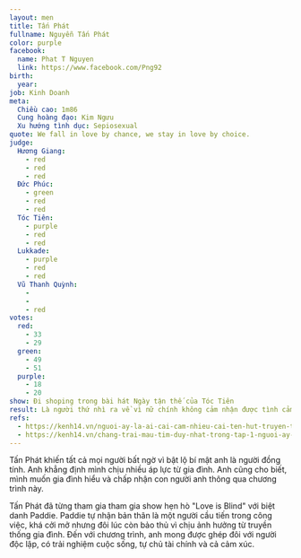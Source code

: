 ```yaml
---
layout: men
title: Tấn Phát
fullname: Nguyễn Tấn Phát
color: purple
facebook:
  name: Phat T Nguyen
  link: https://www.facebook.com/Png92
birth:
  year:
job: Kinh Doanh
meta:
  Chiều cao: 1m86
  Cung hoàng đạo: Kim Ngưu
  Xu hướng tình dục: Sepiosexual
quote: We fall in love by chance, we stay in love by choice.
judge:
  Hương Giang:
    - red
    - red
    - red
  Đức Phúc:
    - green
    - red
    - red
  Tóc Tiên:
    - purple
    - red
    - red
  Lukkade:
    - purple
    - red
    - red
  Vũ Thanh Quỳnh:
    -
    -
    - red
votes:
  red:
    - 33
    - 29
  green:
    - 49
    - 51
  purple:
    - 18
    - 20
show: Đi shoping trong bài hát Ngày tận thế của Tóc Tiên
result: Là người thứ nhì ra về vì nữ chính không cảm nhận được tình cảm trong ánh mắt anh nhìn về cô ấy.
refs:
  - https://kenh14.vn/nguoi-ay-la-ai-cai-cam-nhieu-cai-ten-hut-truyen-thong-ngay-tap-mo-man-the-nay-khong-hot-moi-la-20200509102342713.chn
  - https://kenh14.vn/chang-trai-mau-tim-duy-nhat-trong-tap-1-nguoi-ay-la-ai-gay-boi-roi-khi-khang-dinh-chua-tung-come-out-20200509120936004.chn
---
```

Tấn Phát khiến tất cả mọi người bất ngờ vì bật lộ bí mật anh là người đồng tính. Anh khẳng định mình chịu nhiều áp lực từ gia đình. Anh cũng cho biết, mình muốn gia đình hiểu và chấp nhận con người anh thông qua chương trình này.

Tấn Phát đã từng tham gia tham gia show hẹn hò "Love is Blind" với biệt danh Paddie. Paddie tự nhận bản thân là một người cầu tiến trong công việc, khá cởi mở nhưng đôi lúc còn bảo thủ vì chịu ảnh hưởng từ truyền thống gia đình. Đến với chương trình, anh mong được ghép đôi với người độc lập, có trải nghiệm cuộc sống, tự chủ tài chính và cả cảm xúc.